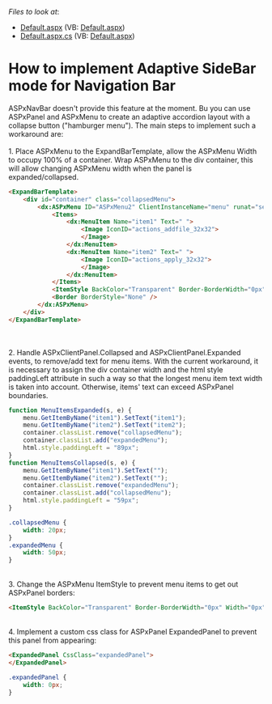 <!-- default file list -->
*Files to look at*:

* [Default.aspx](./CS/Default.aspx) (VB: [Default.aspx](./VB/Default.aspx))
* [Default.aspx.cs](./CS/Default.aspx.cs) (VB: [Default.aspx](./VB/Default.aspx))
<!-- default file list end -->
# How to implement Adaptive SideBar mode for Navigation Bar


ASPxNavBar doesn't provide this feature at the moment. Bu you can use ASPxPanel and ASPxMenu to create an adaptive accordion layout with a collapse button ("hamburger menu"). The main steps to implement such a workaround are:<br><br>1. Place ASPxMenu to the ExpandBarTemplate, allow the ASPxMenu Width to occupy 100% of a container. Wrap ASPxMenu to the div container, this will allow changing ASPxMenu width when the panel is expanded/collapsed. <br>


```aspx
<ExpandBarTemplate>
    <div id="container" class="collapsedMenu">
        <dx:ASPxMenu ID="ASPxMenu2" ClientInstanceName="menu" runat="server" Width="100%" BackColor="Transparent" Orientation="Vertical">
            <Items>
                <dx:MenuItem Name="item1" Text=" ">
                    <Image IconID="actions_addfile_32x32">
                    </Image>
                </dx:MenuItem>
                <dx:MenuItem Name="item2" Text=" ">
                    <Image IconID="actions_apply_32x32">
                    </Image>
                </dx:MenuItem>
            </Items>
            <ItemStyle BackColor="Transparent" Border-BorderWidth="0px" Width="0px"></ItemStyle>
            <Border BorderStyle="None" />
        </dx:ASPxMenu>
    </div>
</ExpandBarTemplate>
```


<br><br>2. Handle ASPxClientPanel.Collapsed and ASPxClientPanel.Expanded events, to remove/add text for menu items. With the current workaround, it is necessary to assign the div container width and the html style paddingLeft attribute in such a way so that the longest menu item text width is taken into account. Otherwise, items' text can exceed ASPxPanel boundaries.<br>


```js
function MenuItemsExpanded(s, e) {
    menu.GetItemByName("item1").SetText("item1");
    menu.GetItemByName("item2").SetText("item2");
    container.classList.remove("collapsedMenu");
    container.classList.add("expandedMenu");
    html.style.paddingLeft = "89px";
}
function MenuItemsCollapsed(s, e) {
    menu.GetItemByName("item1").SetText("");
    menu.GetItemByName("item2").SetText("");
    container.classList.remove("expandedMenu");
    container.classList.add("collapsedMenu");
    html.style.paddingLeft = "59px";
}

```




```css
.collapsedMenu {
    width: 20px;
}
.expandedMenu {
    width: 50px;
}

```


<br id="tinymce" class="mce-content-body ">3. Change the ASPxMenu ItemStyle to prevent menu items to get out ASPxPanel borders:<br>


```aspx
<ItemStyle BackColor="Transparent" Border-BorderWidth="0px" Width="0px"></ItemStyle>
```


<br>4. Implement a custom css class for ASPxPanel ExpandedPanel to prevent this panel from appearing: <br>


```aspx
<ExpandedPanel CssClass="expandedPanel">
</ExpandedPanel>
```




```css
.expandedPanel {
    width: 0px;
}
```



<br/>


